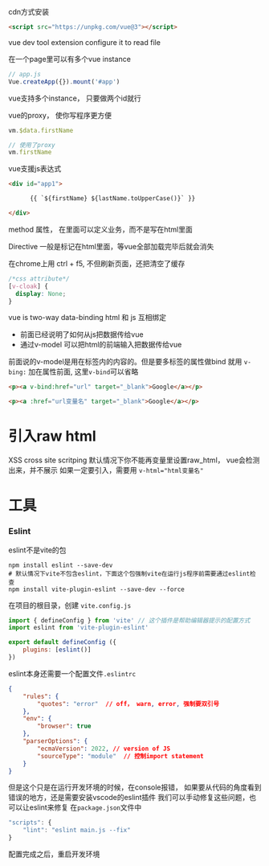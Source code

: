 
cdn方式安装
```html
<script src="https://unpkg.com/vue@3"></script>
```

vue dev tool extension
configure it to read file 

在一个page里可以有多个vue instance

```javascript
// app.js
Vue.createApp({}).mount('#app')

```

vue支持多个instance， 只要做两个id就行


vue的proxy， 使你写程序更方便

```javascript
vm.$data.firstName

// 使用了proxy
vm.firstName
```

vue支援js表达式

```html
<div id="app1">

      {{ `${firstName} ${lastName.toUpperCase()}` }}

</div>
```


method 属性， 在里面可以定义业务，而不是写在html里面

Directive 一般是标记在html里面，等vue全部加载完毕后就会消失

在chrome上用 ctrl + f5, 不但刷新页面，还把清空了缓存

```css
/*css attribute*/
[v-cloak] {
  display: None;
}
```

vue is two-way data-binding
html 和 js 互相绑定
* 前面已经说明了如何从js把数据传给vue
* 通过v-model 可以把html的前端输入把数据传给vue

前面说的v-model是用在标签内的内容的。但是要多标签的属性做bind
就用 `v-bing:` 加在属性前面, 这里`v-bind`可以省略

```html
<p><a v-bind:href="url" target="_blank">Google</a></p>

<p><a :href="url变量名" target="_blank">Google</a></p>

```

# 引入raw html
XSS cross site scritping
默认情况下你不能再变量里设置raw_html， vue会检测出来，并不展示
如果一定要引入，需要用 `v-html="html变量名"` 



# 工具
### Eslint
eslint不是vite的包
```shell
npm install eslint --save-dev
# 默认情况下vite不包含eslint，下面这个包强制vite在运行js程序前需要通过eslint检查
npm install vite-plugin-eslint --save-dev --force

```

在项目的根目录，创建 `vite.config.js`
```javascript
import { defineConfig } from 'vite' // 这个插件是帮助编辑器提示的配置方式
import eslint from 'vite-plugin-eslint'

export default defineConfig ({
	plugins: [eslint()]
})
```

eslint本身还需要一个配置文件`.eslintrc`

```json
{
	"rules": {
		"quotes": "error"  // off， warn, error, 强制要双引号
	}, 
	"env": {
		"browser": true
	}, 
	"parserOptions": {
		"ecmaVersion": 2022, // version of JS
		"sourceType": "module"  // 控制import statement
	}
}
```

但是这个只是在运行开发环境的时候，在console报错， 如果要从代码的角度看到错误的地方，还是需要安装vscode的eslint插件
我们可以手动修复这些问题，也可以让eslint来修复
在`package.json`文件中
```javascript
"scripts": {
	"lint": "eslint main.js --fix"
}
```

配置完成之后，重启开发环境

